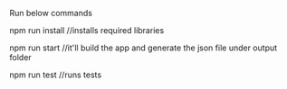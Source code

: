 Run below commands

npm run install //installs required libraries


npm run start //it'll build the app and generate the json file under output folder


npm run test //runs tests
